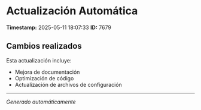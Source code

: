 # Actualización Automática

**Timestamp:** 2025-05-11 18:07:33
**ID:** 7679

## Cambios realizados

Esta actualización incluye:
- Mejora de documentación
- Optimización de código
- Actualización de archivos de configuración

---
*Generado automáticamente*

